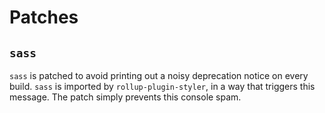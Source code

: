 # Patches

## `sass`

`sass` is patched to avoid printing out a noisy deprecation notice on every
build. `sass` is imported by `rollup-plugin-styler`, in a way that triggers this
message. The patch simply prevents this console spam.